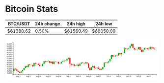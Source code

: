 # Bitcoin Stats

BTC/USDT|24h change|24h high|24h low|
|---|---|---|---|
|$61388.62|0.50%|$61560.49|$60050.00|

<img src="./chart.svg">
